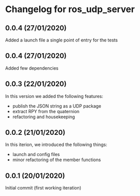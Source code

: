 # Changelog for ros_udp_server

## 0.0.4 (27/01/2020)
Added a launch file a single point of entry for the tests

## 0.0.4 (27/01/2020)
Added few dependencies

## 0.0.3 (22/01/2020)
In this version we added the following features:
- publish the JSON string as a UDP package
- extract RPY from the quaternion
- refactoring and housekeeping

## 0.0.2 (21/01/2020)
In this iterion, we introduced the following things:
- launch and config files
- minor refactoring of the member functions

## 0.0.1 (20/01/2020)
Initial commit (first working iteration)